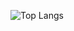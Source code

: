 <!---
![Top Langs](https://github-readme-stats.vercel.app/api/top-langs/?username=kitparl&layout=compact&theme=radical&hide=html)
-->
![Top Langs](https://github-readme-stats.vercel.app/api/top-langs/?username=kitparl&layout=compact&theme=radical&hide=html&langs_count=100)
